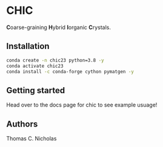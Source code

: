 # CHIC
**C**oarse-graining **H**ybrid **I**organic **C**rystals.


## Installation
    
 ```bash
 conda create -n chic23 python=3.8 -y
 conda activate chic23
 conda install -c conda-forge cython pymatgen -y
 ```

 ## Getting started

Head over to the docs page for chic to see example usuage!

## Authors

Thomas C. Nicholas
